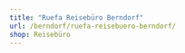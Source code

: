 ```yaml
---
title: "Ruefa Reisebüro Berndorf"
url: /berndorf/ruefa-reisebuero-berndorf/
shop: Reisebüro
---
```

